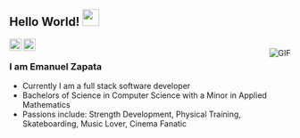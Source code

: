 ## Hello World! <img src="https://raw.githubusercontent.com/iampavangandhi/iampavangandhi/master/gifs/Hi.gif" width="30px"></h2>

<a href="https://www.linkedin.com/in/emanuel-zapata/">
  <img align="left" alt="Emanuel's Linkdein" width="22px" src="https://cdn.jsdelivr.net/npm/simple-icons@v3/icons/linkedin.svg" />
</a>
<a href="https://github.com/emanuelzapata">
  <img align="left" alt="Emanuel's Github" width="22px" src="https://cdn.jsdelivr.net/npm/simple-icons@v3/icons/github.svg" />
</a>
<br />
<img align="right" alt="GIF" src="https://media.giphy.com/media/13HgwGsXF0aiGY/giphy.gif" />

### I am Emanuel Zapata
- Currently I am a full stack software developer
- Bachelors of Science in Computer Science with a Minor in Applied Mathematics 
- Passions include: Strength Development, Physical Training, Skateboarding, Music Lover, Cinema Fanatic 



